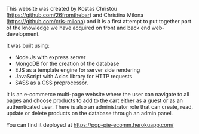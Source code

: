 This website was created by Kostas Christou (https://github.com/26fromthebar)  and Christina Milona (https://github.com/cris-milona) and it is a first attempt to put together part of the knowledge we have acquired on front and back end web-development.

It was built using:
- Node.Js with express server
- MongoDB for the creation of the database
- EJS as a template engine for server side rendering
- JavaScript with Axios library for HTTP requests
- SASS as a CSS preprocessor.

It is an e-commerce multi-page website where the user can navigate to all pages and choose products to add to the cart either as a guest or as an authenticated user. There is also an administrator role that can create, read, update or delete products on the database through an admin panel.

You can find it deployed at https://pop-pie-ecomm.herokuapp.com/
